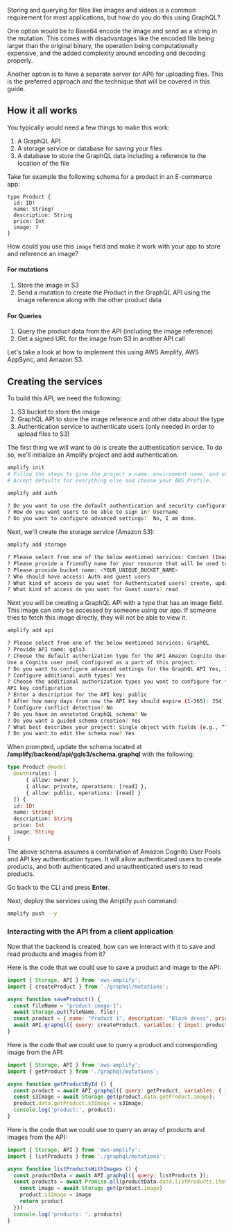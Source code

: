 Storing and querying for files like images and videos is a common requirement for most applications, but how do you do this using GraphQL?

One option would be to Base64 encode the image and send as a string in the mutation. This comes with disadvantages like the encoded file being larger than the original binary, the operation being computationally expensive, and the added complexity around encoding and decoding properly.

Another option is to have a separate server (or API) for uploading files. This is the preferred approach and the technique that will be covered in this guide.

## How it all works

You typically would need a few things to make this work:

1. A GraphQL API
2. A storage service or database for saving your files
3. A database to store the GraphQL data including a reference to the location of the file

Take for example the following schema for a product in an E-commerce app:

```
type Product {
  id: ID!
  name: String!
  description: String
  price: Int
  image: ?
}
```

How could you use this `image` field and make it work with your app to store and reference an image?

#### For mutations

1. Store the image in S3
2. Send a mutation to create the Product in the GraphQL API using the image reference along with the other product data

#### For Queries

1. Query the product data from the API (including the image reference)
2. Get a signed URL for the image from S3 in another API call

Let's take a look at how to implement this using AWS Amplify, AWS AppSync, and Amazon S3.

<!-- ## Creating the client

In this guide the client code will be written in React, but you can use Vue, Angular, or any other JavaScript framework because the API calls the you will be writing are not React specific.

To get started, create a new JavaScript project, change into the directory and install the amplify and uuid dependencies:

```
npx create-react-app gqlimages
cd gqlimages
npm install aws-amplify @aws-amplify/ui-react uuid
``` -->

## Creating the services

To build this API, we need the following:

1. S3 bucket to store the image
2. GraphQL API to store the image reference and other data about the type
3. Authentication service to authenticate users (only needed in order to upload files to S3)

The first thing we will want to do is create the authentication service. To do so, we'll initialize an Amplify project and add authentication.


```sh
amplify init
# Follow the steps to give the project a name, environment name, and set the default text editor.
# Accept defaults for everything else and choose your AWS Profile.

amplify add auth

? Do you want to use the default authentication and security configuration? Default configuration
? How do you want users to be able to sign in? Username
? Do you want to configure advanced settings?  No, I am done.
```

Next, we'll create the storage service (Amazon S3):

```sh
amplify add storage

? Please select from one of the below mentioned services: Content (Images, audio, video, etc.)
? Please provide a friendly name for your resource that will be used to label this category in the project: gqls3
? Please provide bucket name: <YOUR_UNIQUE_BUCKET_NAME>
? Who should have access: Auth and guest users
? What kind of access do you want for Authenticated users? create, update, read, delete
? What kind of access do you want for Guest users? read
```

Next you will be creating a GraphQL API with a type that has an image field. This image can only be accessed by someone using our app. If someone tries to fetch this image directly, they will not be able to view it.

```sh
amplify add api

? Please select from one of the below mentioned services: GraphQL
? Provide API name: gqls3
? Choose the default authorization type for the API Amazon Cognito User Pool
Use a Cognito user pool configured as a part of this project.
? Do you want to configure advanced settings for the GraphQL API Yes, I want to make some additional changes.
? Configure additional auth types? Yes
? Choose the additional authorization types you want to configure for the API API key
API key configuration
? Enter a description for the API key: public
? After how many days from now the API key should expire (1-365): 354
? Configure conflict detection? No
? Do you have an annotated GraphQL schema? No
? Do you want a guided schema creation? Yes
? What best describes your project: Single object with fields (e.g., “Todo” with ID, name, description)
? Do you want to edit the schema now? Yes
```

When prompted, update the schema located at __/amplify/backend/api/gqls3/schema.graphql__ with the following:

```graphql
type Product @model
  @auth(rules: [
      { allow: owner },
      { allow: private, operations: [read] },
      { allow: public, operations: [read] }
  ]) {
  id: ID!
  name: String!
  description: String
  price: Int
  image: String
}
```

<amplify-callout>

The above schema assumes a combination of Amazon Cognito User Pools and API key authentication types. It will allow authenticated users to create products, and both authenticated and unauthenticated users to read products.

</amplify-callout>

Go back to the CLI and press __Enter__.

Next, deploy the services using the Amplify `push` command:

```sh
amplify push --y
```

### Interacting with the API from a client application

Now that the backend is created, how can we interact with it to save and read products and images from it?

Here is the code that we could use to save a product and image to the API:

```js
import { Storage, API } from 'aws-amplify';
import { createProduct } from './graphql/mutations';

async function saveProduct() {
  const fileName = "product-image-1";
  await Storage.put(fileName, file);
  const product = { name: "Product 1", description: "Black dress", price: 200, image: fileName };
  await API.graphql({ query: createProduct, variables: { input: product }});
}
```

Here is the code that we could use to query a product and corresponding image from the API:

```javascript
import { Storage, API } from 'aws-amplify';
import { getProduct } from './graphql/mutations';

async function getProductById () {
  const product = await API.graphql({ query: getProduct, variables: { id: "12345" }});
  const s3Image = await Storage.get(product.data.getProduct.image);
  product.data.getProduct.s3Image = s3Image;
  console.log('product:', product);
}
```

Here is the code that we could use to query an array of products and images from the API:

```javascript
import { Storage, API } from 'aws-amplify';
import { listProducts } from './graphql/mutations';

async function listProductsWithImages () {
  const productData = await API.graphql({ query: listProducts });
  const products = await Promise.all(productData.data.listProducts.items.map(async product => {
    const image = await Storage.get(product.image)
    product.s3Image = image
    return product
  }))
  console.log('products: ', products)
}
```